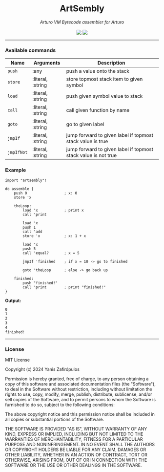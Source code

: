 <h1 align="center">
    ArtSembly
</h1>

<p align="center">
     <i>Arturo VM Bytecode assembler for Arturo</i> 
     <br><br>
     <img src="https://img.shields.io/github/license/arturo-lang/grafito?style=for-the-badge">
    <img src="https://img.shields.io/badge/language-Arturo-orange.svg?style=for-the-badge">
</p>

--- 

### Available commands


| Name | Arguments | Description |
|---|---|---|
| `push` | :any | push a value onto the stack |
| `store` | :literal, :string | store topmost stack item to given symbol |
| `load` | :literal, :string | push given symbol value to stack |
| `call` | :literal, :string | call given function by name |
| `goto` | :literal, :string | go to given label |
| `jmpIf` | :literal, :string | jump forward to given label if topmost stack value is true |
| `jmpIfNot` | :literal, :string | jump forward to given label if topmost stack value is not true |


### Example 

```arturo
import "artsembly"!

do assemble {
    push 0                 ; x: 0
    store 'x

    theLoop:
        load 'x            ; print x
        call 'print

        load 'x
        push 1
        call 'add
        store 'x           ; x: 1 + x

        load 'x
        push 5
        call 'equal?       ; x = 5

        jmpIf 'finished    ; if x = 10 -> go to finished

        goto 'theLoop      ; else -> go back up

    finished:
        push "finished!"
        call 'print        ; print "finished!"
}
```

**Output:**

```bash
0
1
2
3
4
finished!
```

<hr/>

### License

MIT License

Copyright (c) 2024 Yanis Zafirópulos

Permission is hereby granted, free of charge, to any person obtaining a copy
of this software and associated documentation files (the "Software"), to deal
in the Software without restriction, including without limitation the rights
to use, copy, modify, merge, publish, distribute, sublicense, and/or sell
copies of the Software, and to permit persons to whom the Software is
furnished to do so, subject to the following conditions:

The above copyright notice and this permission notice shall be included in all
copies or substantial portions of the Software.

THE SOFTWARE IS PROVIDED "AS IS", WITHOUT WARRANTY OF ANY KIND, EXPRESS OR
IMPLIED, INCLUDING BUT NOT LIMITED TO THE WARRANTIES OF MERCHANTABILITY,
FITNESS FOR A PARTICULAR PURPOSE AND NONINFRINGEMENT. IN NO EVENT SHALL THE
AUTHORS OR COPYRIGHT HOLDERS BE LIABLE FOR ANY CLAIM, DAMAGES OR OTHER
LIABILITY, WHETHER IN AN ACTION OF CONTRACT, TORT OR OTHERWISE, ARISING FROM,
OUT OF OR IN CONNECTION WITH THE SOFTWARE OR THE USE OR OTHER DEALINGS IN THE
SOFTWARE.
